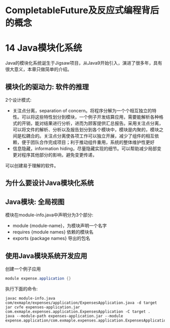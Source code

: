 # CompletableFuture及反应式编程背后的概念
# 14 Java模块化系统
Java的模块化系统诞生于Jigsaw项目，从Java9开始引入，演进了很多年，具有很大意义，本章只做简单的介绍。
## 模块化的驱动力: 软件的推理
2个设计模式:
- 关注点分离，separation of concern。将程序分解为一个个相互独立的特性。可以将这些特性划分到模块，一个例子开发结算应用，需要能解析各种格式的开销，能对结果进行分析，进而为顾客提供汇总报告。采用关注点分离，可以将文件的解析、分析以及报告划分到各个模块中，模块是内聚的，模块之间是松耦合的。关注点分离使各项工作可以独立开展，减少了组件的相互依赖，便于团队合作完成项目；利于推动组件重用，系统的整体维护性更好
- 信息隐藏，information hiding，尽量隐藏实现的细节。可以帮助减少局部变更对程序其他部分的影响，避免变更传递，

可以创建易于理解的软件。
## 为什么要设计Java模块化系统
## Java模块: 全局视图
模块在module-info.java中声明分为3个部分:
- module {module-name}，为模块声明一个名字
- requires {module names} 依赖的模块名
- exports {package names} 导出的包名
## 使用Java模块系统开发应用
创建一个例子应用
```java
module expense.application {}
```
执行下面的命令:
```shell
javac module-info.java com/exmaple/expenses/application/ExpensesApplication.java -d target
jar cvfe expenses-application.jar com.exmaple.expenses.application.ExpensesApplication -C target .
java --module-path expenses-application.jar --module expense.application/com.exmaple.expenses.application.ExpensesApplication
```
